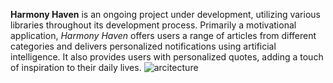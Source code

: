 **Harmony Haven** is an ongoing project under development, utilizing various libraries throughout its development process. Primarily a motivational application, *Harmony Haven* offers users a range of articles from different categories and delivers personalized notifications using artificial intelligence. It also provides users with personalized quotes, adding a touch of inspiration to their daily lives.
![arcitecture](https://github.com/erdemserhat/HarmonyHavenAndroidClient/assets/116950260/a55690d5-0e59-4ad5-a508-40418c799bdc)
